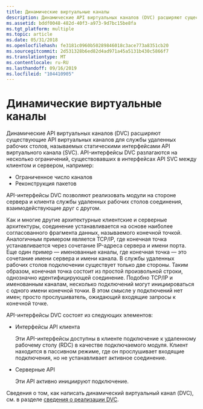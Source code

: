```yaml
---
title: Динамические виртуальные каналы
description: Динамические API виртуальных каналов (DVC) расширяют существующие API виртуальных каналов для службы удаленных рабочих столов, называемых статическими интерфейсами API виртуального канала (SVC).
ms.assetid: bddf0048-482d-40f3-a973-9d7bc15be8fa
ms.tgt_platform: multiple
ms.topic: article
ms.date: 05/31/2018
ms.openlocfilehash: fe3181c0960b50289846018c3ace773a8351cb20
ms.sourcegitcommit: 2d531328b6ed82d4ad971a45a5131b430c5866f7
ms.translationtype: MT
ms.contentlocale: ru-RU
ms.lasthandoff: 09/16/2019
ms.locfileid: "104410905"
---
```

# <a name="dynamic-virtual-channels"></a>Динамические виртуальные каналы

Динамические API виртуальных каналов (DVC) расширяют существующие API виртуальных каналов для службы удаленных рабочих столов, называемых статическими интерфейсами API виртуального канала (SVC). API-интерфейсы DVC разлагаются на несколько ограничений, существовавших в интерфейсах API SVC между клиентом и сервером, например:

-   Ограниченное число каналов
-   Реконструкция пакетов

API-интерфейсы DVC позволяют реализовать модули на стороне сервера и клиента службы удаленных рабочих столов соединения, взаимодействующие друг с другом.

Как и многие другие архитектурные клиентские и серверные архитектуры, соединение устанавливается на основе наиболее согласованного фрагмента данных, называемого конечной точкой. Аналогичным примером является TCP/IP, где конечная точка устанавливается через сочетание IP-адреса сервера и имени порта. Еще один пример — именованные каналы, где конечная точка — это сочетание имени сервера и имени канала. В службы удаленных рабочих столов подключении существует только две стороны. Таким образом, конечная точка состоит из простой произвольной строки, однозначно идентифицирующей соединение. Подобно TCP/IP и именованным каналам, несколько подключений могут инициироваться с одного имени конечной точки. В этом смысле у подключений нет имен; просто прослушиватель, ожидающий входящие запросы к конечной точке.

API-интерфейсы DVC состоят из следующих элементов:

-   Интерфейсы API клиента

    Эти API-интерфейсы доступны в клиенте подключение к удаленному рабочему столу (RDC) в качестве подключаемого модуля. Клиент находится в пассивном режиме, где он прослушивает входящие подключения, но не устанавливает активное соединение.

-   Серверные API

    Эти API активно инициируют подключение.

Сведения о том, как написать динамический виртуальный канал (DVC), см. в разделе [сведения о реализации DVC](dvc-implementation-details.md).

 

 




